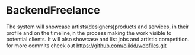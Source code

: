 # BackendFreelance
The system will showcase artists(designers)products and services, in their profile and on the timeline,in the process making the work visible to potential clients. It will also showcase and list jobs and artistic competition.
for more commits check out 
https://github.com/olikid/webfiles.git
